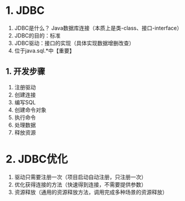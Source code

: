 # 1. JDBC
1. JDBC是什么？ Java数据库连接（本质上是类-class、接口-interface）
2. JDBC的目的：标准
3. JDBC驱动：接口的实现（具体实现数据增删改查）
4. 位于java.sql.*中【重要】

## 1. 开发步骤
1. 注册驱动
2. 创建连接
3. 编写SQL
4. 创建命令对象
5. 执行命令
6. 处理数据
7. 释放资源

# 2. JDBC优化
1. 驱动只需要注册一次（项目启动自动注册，只注册一次）
2. 优化获得连接的方法（快速得到连接，不需要提供参数）
3. 资源释放（通用的资源释放方法，调用完成多种场景的资源释放）